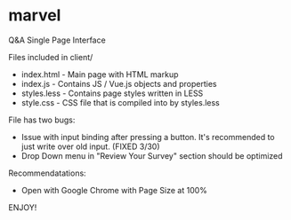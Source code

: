 # marvel
Q&amp;A Single Page Interface

Files included in client/
 - index.html - Main page with HTML markup
 - index.js - Contains JS / Vue.js objects and properties
 - styles.less - Contains page styles written in LESS
 - style.css - CSS file that is compiled into by styles.less
 
File has two bugs:
 - Issue with input binding after pressing a button. It's recommended to just write over old input. (FIXED 3/30)
 - Drop Down menu in "Review Your Survey" section should be optimized
 
 Recommendatations:
 - Open with Google Chrome with Page Size at 100%
 
ENJOY!
